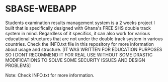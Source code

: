 # SBASE-WEBAPP
Students examination results management system is a 2 weeks project I built that is specifically designed with Ghana's FREE SHS double track system in mind. 
Regardless of it specifics, it can also work for various educational structures that are not under the double track system in various countries. Check the INFO.txt file in this repository for more information about usage and structure.
[IT WAS WRITTEN FOR EDUCATION PURPOSES SO I DONT RECOMMEND IT FOR REAL USE WITHOUT SOME DRASTIC MODIFICATIONS TO SOLVE SOME SECURITY ISSUES AND DESIGN PROBLEMS] 

Note: Check INFO.txt for more information.
